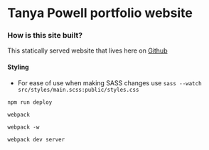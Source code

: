 # Tanya Powell portfolio website

### How is this site built?
This statically served website that lives here on [Github](https://github.com)

#### Styling
- For ease of use when making SASS changes use `sass --watch src/styles/main.scss:public/styles.css`

`npm run deploy`

`webpack`

`webpack -w`

`webpack dev server`
